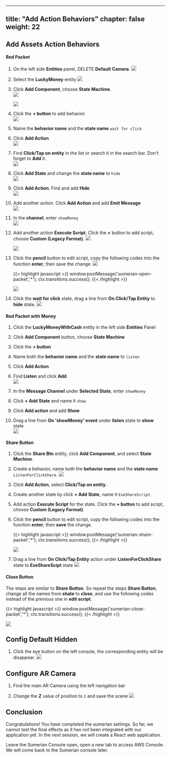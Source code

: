 
---
title: "Add Action Behaviors"
chapter: false
weight: 22
---


## Add Assets Action Behaviors 

####  Red Packet 

1. On the left side **Entities** panel, DELETE **Default Camera**.
    ![](/images/addSumerian/add-behaviors-delete-default-camera.png)

1.  Select the **LuckyMoney** entity
    ![](/images/addSumerian/add-behaviors-select-packet.png)

1. Click **Add Component**, choose **State Machine**.    
   ![](/images/addSumerian/add-component.png)   
   
   ![](/image/WechatIMG8.png)

1. Click the **+ button**  to add behavior.     
   ![](/image/WechatIMG11.png)

1. Name the **behavior name** and the **state name** `wait for click`

1. Click **Add Action**    
   ![](/image/WechatIMG13.png)

1. Find **Click/Tap on entity** in the list or search it in the search bar. Don't forget to **Add** it.   
   ![](/image/WechatIMG14.png)

1. Click **Add State** and change the **state name** to `hide`   
   ![](/image/WechatIMG15.png)
   
1. Click **Add Action**. Find and add **Hide**   
   ![](/image/WechatIMG19.png)

1. Add another action. Click **Add Action** and add **Emit Message**   
   ![](/image/WechatIMG21.png)

1. In the **channel**, enter `showMoney`      
   ![](/image/WechatIMG23.png)

1. Add another action **Execute Script**. Click the **+** button to add script, choose **Custom (Legacy Format)**. 
    ![](/image/script-create-script.png)

    ![](/image/script-choose-type.png)

1. Click the **pencil** button to edit script, copy the following codes into the function **enter**, then save the change.
    ![](/image/script-edit-script.png)
    
    {{< highlight javascript >}}
        window.postMessage('sumerian-open-packet','*');
        ctx.transitions.success();
    {{< /highlight >}}

    ![](/image/script-save-change.png)

1. Click the **wait for click** state, drag a line from **On Click/Tap Entity** to **hide** state.
   ![](/images/addSumerian/script-drag-line.png)

#### Red Packet with Money 

1. Click the **LuckyMoneyWithCash** entity in the left side **Entities** Panel  

1. Click **Add Component** button, choose **State Machine**    

1. Click the **+ button**     

1. Name both the **behavior name** and the **state name** to `listen`    

1. Click **Add Action**    

1. Find **Listen** and click **Add**    
   ![](/image/WechatIMG24.png)

1. In the **Message Channel** under **Selected State**, enter `showMoney`
    
1. Click **+ Add State** and name it `show`

1. Click **Add action** and add **Show**    

1. Drag a line from **On 'showMoney' event** under **listen** state to **show** state   
    ![](/images/addSumerian/script-drag-line-2.png)

#### Share Button

1. Click the **Share Btn** entity, click **Add Component**, and select **State Machine**.

1. Create a behavior, name both the **behavior name** and the **state name** `ListenForClickShare`.
    ![](/image/share-button-behaviors.png)

1. Click **Add Action**, select **Click/Tap on entity**.

1. Create another state by click **+ Add State**, name it `ExeShareScript`.

1. Add action **Execute Script** for the state. Click the **+ button** to add script, choose **Custom (Legacy Format)**. 

1. Click the **pencil** button to edit script, copy the following codes into the function **enter**, then **save** the change.

    {{< highlight javascript >}}
	    window.postMessage('sumerian-share-packet','*');
	    ctx.transitions.success();
    {{< /highlight >}}

    ![](/image/share-button-save-script.png)

1. Drag a line from **On Click/Tap Entity** action under **ListenForClickShare** state to **ExeShareScipt** state
    ![](/images/addSumerian/script-drag-line-3.png)


#### Close Button

The steps are similar to **Share Button**. So repeat the steps **Share Button**, change all the names from **shate** to **close**, and use the following codes instead of the previous one in **edit script**.

{{< highlight javascript >}}
    window.postMessage('sumerian-close-packet','*');
    ctx.transitions.success();
{{< /highlight >}}

![](/images/addSumerian/script-drag-line-4.png)

## Config Default Hidden
1. Click the eye button on the left console, the corresponding entity will be disappear.
   ![](/images/addSumerian/hide-cash.png)


## Configure AR Camera

1. Find the main AR Camera using the left navigation bar

1. Change the **Z** value of position to `2` and save the scene
![](/images/addSumerian/change-camera.png)

## Conclusion
Congratulations! You have completed the sumerian settings. So far, we cannot test the final effects as it has not been integrated with our application yet. In the next session, we will create a React web application.

Leave the Sumerian Console open, open a new tab to access AWS Console. We will come back to the Sumerian console later.

